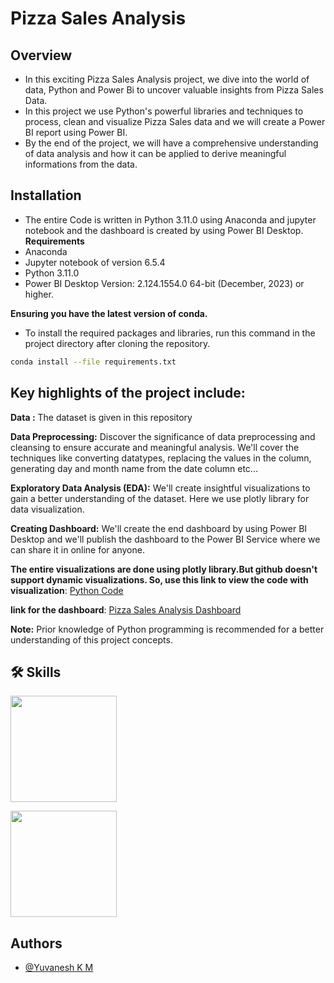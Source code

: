 # Pizza Sales Analysis

## Overview
* In this exciting Pizza Sales Analysis project, we dive into the world of data, Python and Power Bi to uncover valuable insights from Pizza Sales Data.
* In this project we use Python's powerful libraries and techniques to process, clean and visualize Pizza Sales data and we will create a Power BI report using Power BI.
* By the end of the project, we will have a comprehensive understanding of data analysis and how it can be applied to derive meaningful informations from the data.

## Installation
* The entire Code is written in Python 3.11.0 using Anaconda and jupyter notebook and the dashboard is created by using Power BI Desktop.
**Requirements**
* Anaconda
* Jupyter notebook of version 6.5.4
* Python 3.11.0
* Power BI Desktop Version: 2.124.1554.0 64-bit (December, 2023) or higher.

**Ensuring you have the latest version of conda.** 
* To install the required packages and libraries, run this command in the project directory after cloning the repository.

```bash
conda install --file requirements.txt
```


## Key highlights of the project include:

**Data :** The dataset is given in this repository

**Data Preprocessing:** Discover the significance of data preprocessing and cleansing to ensure accurate and meaningful analysis. We'll cover the techniques like converting datatypes, replacing the values in the column, generating day and month name from the date column etc...

**Exploratory Data Analysis (EDA):** We'll create insightful visualizations to gain a better understanding of the dataset.
Here we use plotly library for data visualization.

**Creating Dashboard:** We'll create the end dashboard by using Power BI Desktop and we'll publish the dashboard to the Power BI Service where we can share it in online for anyone.

**The entire visualizations are done using plotly library.But github doesn't support dynamic visualizations. So, use this link to view the code with visualization**: <a href="https://nbviewer.org/github/yuvaneshkm/pizza_sales_analysis/blob/main/pizza_sales_analysis.ipynb" target="_blank">Python Code</a>

**link for the dashboard**: <a href="https://app.powerbi.com/groups/me/reports/19f345fc-9432-4ad7-8fa4-a4740bb247c2/ReportSection?experience=power-bi" target="_blank">Pizza Sales Analysis Dashboard</a>


**Note:** Prior knowledge of Python programming is recommended for a better understanding of this project concepts.


## 🛠 Skills 

[<img target="_blank" src="https://w7.pngwing.com/pngs/203/252/png-transparent-python-javascript-programming-language-c-others-angle-text-logo.png" width=170>](https://docs.python.org/3/)

[<img target="_blank" src="https://logos-world.net/wp-content/uploads/2022/02/Power-BI-Logo.png" width=170>](https://learn.microsoft.com/en-us/power-bi/)

## Authors

- [@Yuvanesh K M](https://github.com/yuvaneshkm)
